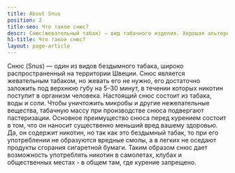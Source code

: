 ```yaml
---
title: About Snus
position: 2
title-seo: Что такое снюс?
descr: Снюс(жевательный табак) — вид табачного изделия. Хорошая альтернатива сигаретам.
h1-title: Что такое снюс?
layout: page-article
---
```


Снюс (Snus) — один из видов бездымного табака, широко распространенный на территории Швеции. 
Снюс является жевательным табаком, но жевать его не нужно, его достаточно заложить под верхнюю губу на 5–30 минут, в течении которых никотин поступит в организм человека.
Настоящий снюс состоит из табака, воды и соли. Чтобы уничтожить микробы и другие нежелательные вещества, табачную массу при производстве снюса подвергают пастеризации.
Основное преимущество снюса перед курением состоит в том, что он наносит существенно меньший вред вашему здоровью. Да, он содержит никотин, но так как это бездымный табак, то при его употреблении не образуются вредные смолы, а в легких не оседают продукты сгорания сигаретной бумаги. Таким образом снюс дает возможность употреблять никотин в самолетах, клубах и общественных местах - в общем там, где курение запрещено.
